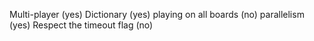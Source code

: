 Multi-player (yes)
Dictionary (yes)
playing on all boards (no)
parallelism (yes)
Respect the timeout flag (no)
